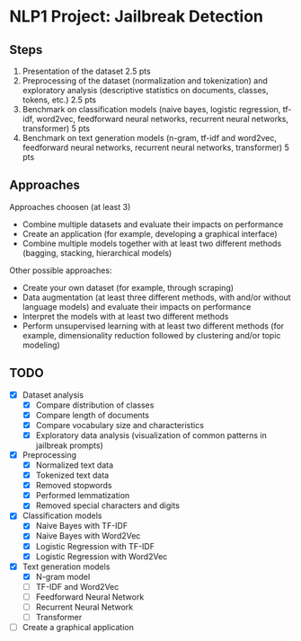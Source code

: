 # NLP1 Project: Jailbreak Detection

## Steps

1. Presentation of the dataset 2.5 pts
2. Preprocessing of the dataset (normalization and tokenization) and exploratory analysis (descriptive statistics on documents, classes, tokens, etc.) 2.5 pts
3. Benchmark on classification models (naive bayes, logistic regression, tf-idf, word2vec, feedforward neural networks, recurrent neural networks, transformer) 5 pts
4. Benchmark on text generation models (n-gram, tf-idf and word2vec, feedforward neural networks, recurrent neural networks, transformer) 5 pts

## Approaches

Approaches choosen (at least 3)

- Combine multiple datasets and evaluate their impacts on performance
- Create an application (for example, developing a graphical interface)
- Combine multiple models together with at least two different methods (bagging, stacking, hierarchical models)

Other possible approaches:

- Create your own dataset (for example, through scraping)
- Data augmentation (at least three different methods, with and/or without language models) and evaluate their impacts on performance
- Interpret the models with at least two different methods
- Perform unsupervised learning with at least two different methods (for example, dimensionality reduction followed by clustering and/or topic modeling)

## TODO

- [x] Dataset analysis
  - [x] Compare distribution of classes
  - [x] Compare length of documents
  - [x] Compare vocabulary size and characteristics
  - [x] Exploratory data analysis (visualization of common patterns in jailbreak prompts)
- [x] Preprocessing
  - [x] Normalized text data
  - [x] Tokenized text data
  - [x] Removed stopwords
  - [x] Performed lemmatization
  - [x] Removed special characters and digits
- [x] Classification models
  - [x] Naive Bayes with TF-IDF
  - [x] Naive Bayes with Word2Vec
  - [x] Logistic Regression with TF-IDF
  - [x] Logistic Regression with Word2Vec
- [x] Text generation models
  - [x] N-gram model
  - [ ] TF-IDF and Word2Vec
  - [ ] Feedforward Neural Network
  - [ ] Recurrent Neural Network
  - [ ] Transformer
- [ ] Create a graphical application
